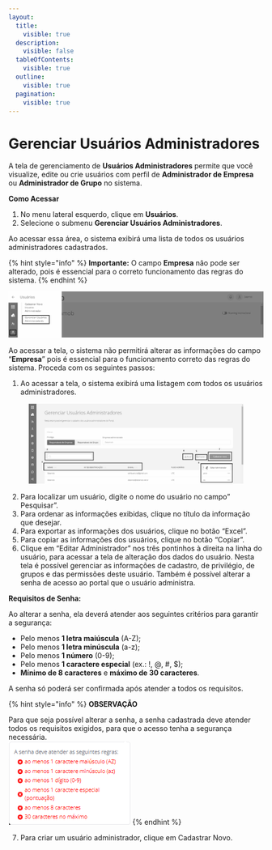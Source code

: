 ```yaml
---
layout:
  title:
    visible: true
  description:
    visible: false
  tableOfContents:
    visible: true
  outline:
    visible: true
  pagination:
    visible: true
---
```


# Gerenciar Usuários Administradores

A tela de gerenciamento de **Usuários Administradores** permite que você visualize, edite ou crie usuários com perfil de **Administrador de Empresa** ou **Administrador de Grupo** no sistema.

**Como Acessar**

1. No menu lateral esquerdo, clique em **Usuários**.
2. Selecione o submenu **Gerenciar Usuários Administradores**.

Ao acessar essa área, o sistema exibirá uma lista de todos os usuários administradores cadastrados.

{% hint style="info" %}
**Importante:** O campo **Empresa** não pode ser alterado, pois é essencial para o correto funcionamento das regras do sistema.
{% endhint %}

![](<../../../.gitbook/assets/0 (16).png>)

Ao acessar a tela, o sistema não permitirá alterar as informações do campo “**Empresa**” pois é essencial para o funcionamento correto das regras do sistema. Proceda com os seguintes passos:

1. Ao acessar a tela, o sistema exibirá uma listagem com todos os usuários administradores.

<figure><img src="../../../.gitbook/assets/image (62).png" alt="" width="563"><figcaption></figcaption></figure>

2. Para localizar um usuário, digite o nome do usuário no campo” Pesquisar”.
3. Para ordenar as informações exibidas, clique no título da informação que desejar.
4. Para exportar as informações dos usuários, clique no botão “Excel”.
5. Para copiar as informações dos usuários, clique no botão “Copiar”.
6. Clique em “Editar Administrador” nos três pontinhos à direita na linha do usuário, para acessar a tela de alteração dos dados do usuário. Nesta tela é possível gerenciar as informações de cadastro, de privilégio, de grupos e das permissões deste usuário. Também é possível alterar a senha de acesso ao portal que o usuário administra.&#x20;

**Requisitos de Senha:**

Ao alterar a senha, ela deverá atender aos seguintes critérios para garantir a segurança:

* Pelo menos **1 letra maiúscula** (A-Z);
* Pelo menos **1 letra minúscula** (a-z);
* Pelo menos **1 número** (0-9);
* Pelo menos **1 caractere especial** (ex.: !, @, #, $);
* **Mínimo de 8 caracteres** e **máximo de 30 caracteres**.

A senha só poderá ser confirmada após atender a todos os requisitos.

{% hint style="info" %}
**OBSERVAÇÃO**

Para que seja possível alterar a senha, a senha cadastrada deve atender todos os requisitos exigidos, para que o acesso tenha a segurança necessária.\
![](<../../../.gitbook/assets/image (259).png>)
{% endhint %}

7. Para criar um usuário administrador, clique em Cadastrar Novo.
